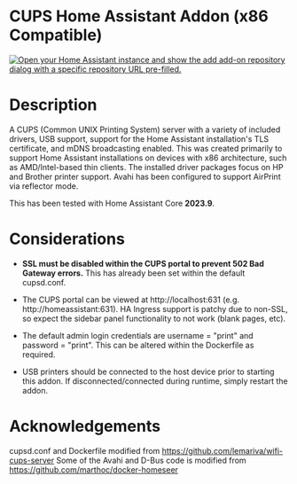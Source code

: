 # CUPS Home Assistant Addon (x86 Compatible)

[![Open your Home Assistant instance and show the add add-on repository dialog with a specific repository URL pre-filled.](https://my.home-assistant.io/badges/supervisor_add_addon_repository.svg)](https://my.home-assistant.io/redirect/supervisor_add_addon_repository/?repository_url=https%3A%2F%2Fgithub.com%2Fniallr%2Fha-cups-addon)

# Description

A CUPS (Common UNIX Printing System) server with a variety of included drivers, USB support, support for the Home Assistant installation's TLS certificate, and mDNS broadcasting enabled. This was created primarily to support Home Assistant installations on devices with x86 architecture, such as AMD/Intel-based thin clients. The installed driver packages focus on HP and Brother printer support. Avahi has been configured to support AirPrint via reflector mode.

This has been tested with Home Assistant Core **2023.9**.

# Considerations

* **SSL must be disabled within the CUPS portal to prevent 502 Bad Gateway errors.** This has already been set within the default cupsd.conf.

* The CUPS portal can be viewed at http://localhost:631 (e.g. http://homeassistant:631). HA Ingress support is patchy due to non-SSL, so expect the sidebar panel functionality to not work (blank pages, etc).

* The default admin login credentials are username = "print" and password = "print". This can be altered within the Dockerfile as required.

* USB printers should be connected to the host device prior to starting this addon. If disconnected/connected during runtime, simply restart the addon.

# Acknowledgements

cupsd.conf and Dockerfile modified from https://github.com/lemariva/wifi-cups-server
Some of the Avahi and D-Bus code is modified from https://github.com/marthoc/docker-homeseer
